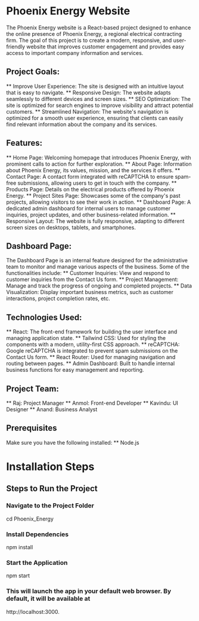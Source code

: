 # Phoenix Energy Website

The Phoenix Energy website is a React-based project designed to enhance the online presence of Phoenix Energy, a regional electrical contracting firm. The goal of this project is to create a modern, responsive, and user-friendly website that improves customer engagement and provides easy access to important company information and services.

## Project Goals:
** Improve User Experience: The site is designed with an intuitive layout that is easy to navigate.
** Responsive Design: The website adapts seamlessly to different devices and screen sizes.
** SEO Optimization: The site is optimized for search engines to improve visibility and attract potential customers.
** Streamlined Navigation: The website's navigation is optimized for a smooth user experience, ensuring that clients can easily find relevant information about the company and its services.

## Features:
** Home Page: Welcoming homepage that introduces Phoenix Energy, with prominent calls to action for further exploration.
** About Page: Information about Phoenix Energy, its values, mission, and the services it offers.
** Contact Page: A contact form integrated with reCAPTCHA to ensure spam-free submissions, allowing users to get in touch with the company.
** Products Page: Details on the electrical products offered by Phoenix Energy.
** Project Sites Page: Showcases some of the company's past projects, allowing visitors to see their work in action.
** Dashboard Page: A dedicated admin dashboard for internal users to manage customer inquiries, project updates, and other business-related information.
** Responsive Layout: The website is fully responsive, adapting to different screen sizes on desktops, tablets, and smartphones.

## Dashboard Page:
The Dashboard Page is an internal feature designed for the administrative team to monitor and manage various aspects of the business. Some of the functionalities include:
** Customer Inquiries: View and respond to customer inquiries from the Contact Us form.
** Project Management: Manage and track the progress of ongoing and completed projects.
** Data Visualization: Display important business metrics, such as customer interactions, project completion rates, etc.

## Technologies Used:
** React: The front-end framework for building the user interface and managing application state.
** Tailwind CSS: Used for styling the components with a modern, utility-first CSS approach.
** reCAPTCHA: Google reCAPTCHA is integrated to prevent spam submissions on the Contact Us form.
** React Router: Used for managing navigation and routing between pages.
** Admin Dashboard: Built to handle internal business functions for easy management and reporting.

## Project Team:
** Raj: Project Manager
** Anmol: Front-end Developer
** Kavindu: UI Designer
** Anand: Business Analyst

## Prerequisites
Make sure you have the following installed:
** Node.js

# Installation Steps 
## Steps to Run the Project
### Navigate to the Project Folder
cd  Phoenix_Energy
### Install Dependencies
npm install
### Start the Application
npm start
### This will launch the app in your default web browser. By default, it will be available at
http://localhost:3000.

